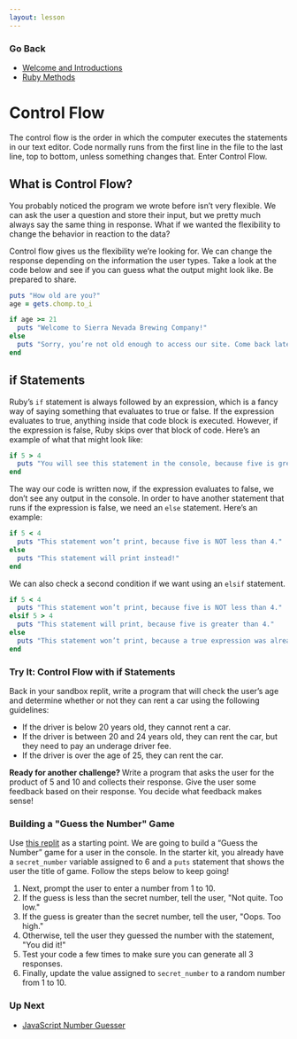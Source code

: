 ```yaml
---
layout: lesson
---
```


### Go Back

- [Welcome and Introductions](../)
- [Ruby Methods](../ruby-methods)

# Control Flow

The control flow is the order in which the computer executes the statements in our text editor. Code normally runs from the first line in the file to the last line, top to bottom, unless something changes that. Enter Control Flow.


## What is Control Flow?

You probably noticed the program we wrote before isn’t very flexible. We can ask the user a question and store their input, but we pretty much always say the same thing in response. What if we wanted the flexibility to change the behavior in reaction to the data?

Control flow gives us the flexibility we’re looking for. We can change the response depending on the information the user types. Take a look at the code below and see if you can guess what the output might look like. Be prepared to share.

```ruby
puts "How old are you?"
age = gets.chomp.to_i

if age >= 21
  puts "Welcome to Sierra Nevada Brewing Company!"
else
  puts "Sorry, you’re not old enough to access our site. Come back later!"
end
```

## if Statements

Ruby’s <code>if</code> statement is always followed by an expression, which is a fancy way of saying something that evaluates to true or false. If the expression evaluates to true, anything inside that code block is executed. However, if the expression is false, Ruby skips over that block of code. Here’s an example of what that might look like:

```ruby
if 5 > 4
  puts "You will see this statement in the console, because five is greater than four!"
end
```

The way our code is written now, if the expression evaluates to false, we don’t see any output in the console. In order to have another statement that runs if the expression is false, we need an <code>else</code> statement. Here’s an example:

```ruby
if 5 < 4
  puts "This statement won’t print, because five is NOT less than 4."
else
  puts "This statement will print instead!"
end
```

We can also check a second condition if we want using an <code>elsif</code> statement.

```ruby
if 5 < 4
  puts "This statement won’t print, because five is NOT less than 4."
elsif 5 > 4
  puts "This statement will print, because five is greater than 4."
else
  puts "This statement won’t print, because a true expression was already found!"
end
```

<div class="try-it-new">
  <h3>Try It: Control Flow with if Statements</h3>
  <p>Back in your sandbox replit, write a program that will check the user’s age and determine whether or not they can rent a car using the following guidelines:</p>
  <ul>
    <li>If the driver is below 20 years old, they cannot rent a car.</li>
    <li>If the driver is between 20 and 24 years old, they can rent the car, but they need to pay an underage driver fee.</li>
    <li>If the driver is over the age of 25, they can rent the car.</li>
  </ul>

  <p><strong>Ready for another challenge? </strong>Write a program that asks the user for the product of 5 and 10 and collects their response. Give the user some feedback based on their response. You decide what feedback makes sense!</p>

</div>

<div class="module-card fe-project-card">
  <h3>Building a "Guess the Number" Game</h3>
  <p>Use <a href="https://replit.com/@turingschool/ruby-number-guesser-starter#main.rb" target="blank">this replit</a> as a starting point. We are going to build a “Guess the Number” game for a user in the console. In the starter kit, you already have a <code>secret_number</code> variable assigned to 6 and a <code>puts</code> statement that shows the user the title of game. Follow the steps below to keep going!</p>
  <ol>
    <li>Next, prompt the user to enter a number from 1 to 10.</li>
    <li>If the guess is less than the secret number, tell the user, "Not quite. Too low."</li>
    <li>If the guess is greater than the secret number, tell the user, "Oops. Too high."</li>
    <li>Otherwise, tell the user they guessed the number with the statement, "You did it!"</li>
    <li>Test your code a few times to make sure you can generate all 3 responses.</li>
    <li>Finally, update the value assigned to <code>secret_number</code> to a random number from 1 to 10.</li>
  </ol>
</div>


### Up Next
- [JavaScript Number Guesser](./js-number-guesser)